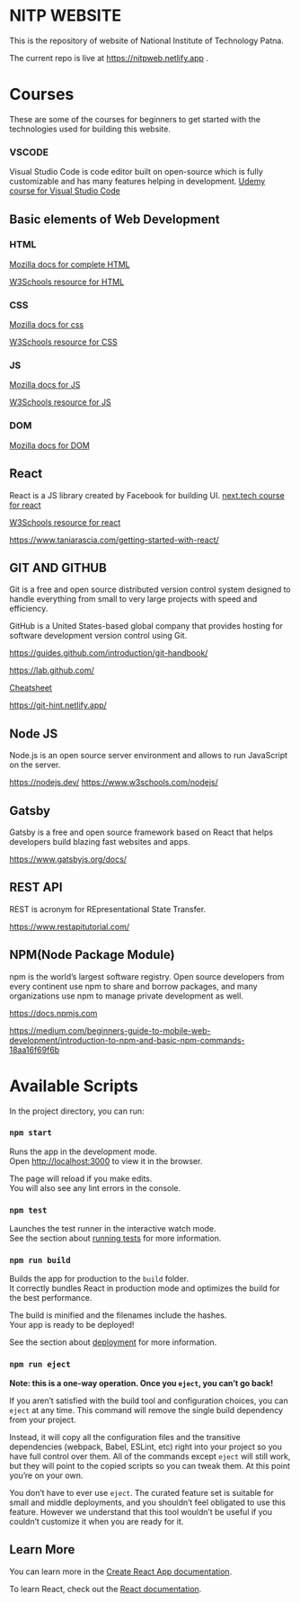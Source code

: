 # NITP WEBSITE
This is the repository of website of National Institute of Technology Patna.

The current repo is live at https://nitpweb.netlify.app .

# Courses
These are some of the courses for beginners to get started with the technologies used for building this website.

### VSCODE
Visual Studio Code is code editor built on open-source which is fully customizable and has many features helping in development.
[Udemy course for Visual Studio Code](https://www.udemy.com/course/beginner-vs-code/)

## Basic elements of Web Development
### HTML

[Mozilla docs for complete HTML](https://developer.mozilla.org/en-US/docs/Web/HTML)

[W3Schools resource for HTML](https://www.w3schools.com/html/default.asp)

### CSS
[Mozilla docs for css](https://developer.mozilla.org/en-US/docs/Web/CSS)

[W3Schools resource for CSS](https://www.w3schools.com/css/default.asp)

### JS
[Mozilla docs for JS](https://developer.mozilla.org/en-US/docs/Web/JavaScript)

[W3Schools resource for JS](https://www.w3schools.com/js/default.asp)


### DOM
[Mozilla docs for DOM](https://developer.mozilla.org/en-US/docs/Web/API/Document_Object_Model)

## React
React is a JS library created by Facebook for building UI.
[next.tech course for react](https://next.tech/catalog/beginning-react?skill=web-development)

[W3Schools resource for react](https://www.w3schools.com/react/default.asp)

https://www.taniarascia.com/getting-started-with-react/


## GIT AND GITHUB
Git is a free and open source distributed version control system designed to handle everything from small to very large projects with speed and efficiency.

GitHub is a United States-based global company that provides hosting for software development version control using Git.

 
https://guides.github.com/introduction/git-handbook/

https://lab.github.com/

[Cheatsheet](https://github.github.com/training-kit/downloads/github-git-cheat-sheet/)

https://git-hint.netlify.app/

## Node JS
Node.js is an open source server environment and allows to run JavaScript on the server.

https://nodejs.dev/
https://www.w3schools.com/nodejs/

## Gatsby
Gatsby is a free and open source framework based on React that helps developers build blazing fast websites and apps.

https://www.gatsbyjs.org/docs/

## REST API
REST is acronym for REpresentational State Transfer.

https://www.restapitutorial.com/

## NPM(Node Package Module)
npm is the world’s largest software registry. Open source developers from every continent use npm to share and borrow packages, and many organizations use npm to manage private development as well.

https://docs.npmjs.com

https://medium.com/beginners-guide-to-mobile-web-development/introduction-to-npm-and-basic-npm-commands-18aa16f69f6b

# Available Scripts

In the project directory, you can run:

### `npm start`

Runs the app in the development mode.<br />
Open [http://localhost:3000](http://localhost:3000) to view it in the browser.

The page will reload if you make edits.<br />
You will also see any lint errors in the console.

### `npm test`

Launches the test runner in the interactive watch mode.<br />
See the section about [running tests](https://facebook.github.io/create-react-app/docs/running-tests) for more information.

### `npm run build`

Builds the app for production to the `build` folder.<br />
It correctly bundles React in production mode and optimizes the build for the best performance.

The build is minified and the filenames include the hashes.<br />
Your app is ready to be deployed!

See the section about [deployment](https://facebook.github.io/create-react-app/docs/deployment) for more information.

### `npm run eject`

**Note: this is a one-way operation. Once you `eject`, you can’t go back!**

If you aren’t satisfied with the build tool and configuration choices, you can `eject` at any time. This command will remove the single build dependency from your project.

Instead, it will copy all the configuration files and the transitive dependencies (webpack, Babel, ESLint, etc) right into your project so you have full control over them. All of the commands except `eject` will still work, but they will point to the copied scripts so you can tweak them. At this point you’re on your own.

You don’t have to ever use `eject`. The curated feature set is suitable for small and middle deployments, and you shouldn’t feel obligated to use this feature. However we understand that this tool wouldn’t be useful if you couldn’t customize it when you are ready for it.

## Learn More

You can learn more in the [Create React App documentation](https://facebook.github.io/create-react-app/docs/getting-started).

To learn React, check out the [React documentation](https://reactjs.org/).

